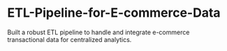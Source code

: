 # ETL-Pipeline-for-E-commerce-Data
Built a robust ETL pipeline to handle and integrate e-commerce transactional data for centralized analytics.
